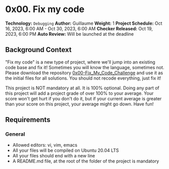 # 0x00. Fix my code

**Technology:** `Debugging`
**Author:** Guillaume
**Weight:** 1
**Project Schedule:** Oct 16, 2023, 6:00 AM - Oct 30, 2023, 6:00 AM
**Checker Released:** Oct 19, 2023, 6:00 PM
**Auto Review:** Will be launched at the deadline

## Background Context
"Fix my code" is a new type of project, where we'll jump into an existing code base and fix it! Sometimes you will know the language, sometimes not. Please download the repository [0x00-Fix_My_Code_Challenge](repository-link) and use it as the initial files for all solutions. You should not recode everything, just fix it!

This project is NOT mandatory at all. It is 100% optional. Doing any part of this project will add a project grade of over 100% to your average. Your score won't get hurt if you don't do it, but if your current average is greater than your score on this project, your average might go down. Have fun!

## Requirements
### General
- Allowed editors: vi, vim, emacs
- All your files will be compiled on Ubuntu 20.04 LTS
- All your files should end with a new line
- A README.md file, at the root of the folder of the project is mandatory


